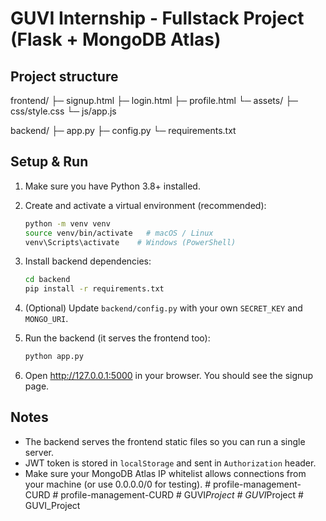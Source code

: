 # GUVI Internship - Fullstack Project (Flask + MongoDB Atlas)

## Project structure
frontend/
├─ signup.html
├─ login.html
├─ profile.html
└─ assets/
   ├─ css/style.css
   └─ js/app.js

backend/
├─ app.py
├─ config.py
└─ requirements.txt

## Setup & Run

1. Make sure you have Python 3.8+ installed.

2. Create and activate a virtual environment (recommended):
   ```bash
   python -m venv venv
   source venv/bin/activate   # macOS / Linux
   venv\Scripts\activate    # Windows (PowerShell)
   ```

3. Install backend dependencies:
   ```bash
   cd backend
   pip install -r requirements.txt
   ```

4. (Optional) Update `backend/config.py` with your own `SECRET_KEY` and `MONGO_URI`.

5. Run the backend (it serves the frontend too):
   ```bash
   python app.py
   ```

6. Open http://127.0.0.1:5000 in your browser. You should see the signup page.

## Notes
- The backend serves the frontend static files so you can run a single server.
- JWT token is stored in `localStorage` and sent in `Authorization` header.
- Make sure your MongoDB Atlas IP whitelist allows connections from your machine (or use 0.0.0.0/0 for testing).
#   p r o f i l e - m a n a g e m e n t - C U R D  
 #   p r o f i l e - m a n a g e m e n t - C U R D  
 #   G U V I _ P r o j e c t  
 #   G U V I _ P r o j e c t  
 #   G U V I _ P r o j e c t  
 